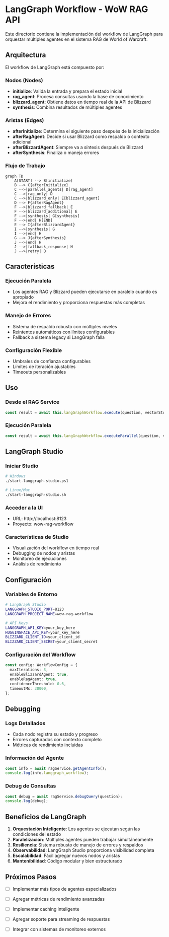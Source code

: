 # LangGraph Workflow - WoW RAG API

Este directorio contiene la implementación del workflow de LangGraph para orquestar múltiples agentes en el sistema RAG de World of Warcraft.

## Arquitectura

El workflow de LangGraph está compuesto por:

### Nodos (Nodes)
- **initialize**: Valida la entrada y prepara el estado inicial
- **rag_agent**: Procesa consultas usando la base de conocimiento
- **blizzard_agent**: Obtiene datos en tiempo real de la API de Blizzard
- **synthesis**: Combina resultados de múltiples agentes

### Aristas (Edges)
- **afterInitialize**: Determina el siguiente paso después de la inicialización
- **afterRagAgent**: Decide si usar Blizzard como respaldo o contexto adicional
- **afterBlizzardAgent**: Siempre va a síntesis después de Blizzard
- **afterSynthesis**: Finaliza o maneja errores

### Flujo de Trabajo

```mermaid
graph TD
    A[START] --> B[initialize]
    B --> C{afterInitialize}
    C -->|parallel_agents| D[rag_agent]
    C -->|rag_only| D
    C -->|blizzard_only| E[blizzard_agent]
    D --> F{afterRagAgent}
    F -->|blizzard_fallback| E
    F -->|blizzard_additional| E
    F -->|synthesis| G[synthesis]
    F -->|end| H[END]
    E --> I{afterBlizzardAgent}
    I -->|synthesis| G
    I -->|end| H
    G --> J{afterSynthesis}
    J -->|end| H
    J -->|fallback_response| H
    J -->|retry| B
```

## Características

### Ejecución Paralela
- Los agentes RAG y Blizzard pueden ejecutarse en paralelo cuando es apropiado
- Mejora el rendimiento y proporciona respuestas más completas

### Manejo de Errores
- Sistema de respaldo robusto con múltiples niveles
- Reintentos automáticos con límites configurables
- Fallback a sistema legacy si LangGraph falla

### Configuración Flexible
- Umbrales de confianza configurables
- Límites de iteración ajustables
- Timeouts personalizables

## Uso

### Desde el RAG Service
```typescript
const result = await this.langGraphWorkflow.execute(question, vectorStore);
```

### Ejecución Paralela
```typescript
const result = await this.langGraphWorkflow.executeParallel(question, vectorStore);
```

## LangGraph Studio

### Iniciar Studio
```bash
# Windows
./start-langgraph-studio.ps1

# Linux/Mac
./start-langgraph-studio.sh
```

### Acceder a la UI
- URL: http://localhost:8123
- Proyecto: wow-rag-workflow

### Características de Studio
- Visualización del workflow en tiempo real
- Debugging de nodos y aristas
- Monitoreo de ejecuciones
- Análisis de rendimiento

## Configuración

### Variables de Entorno
```bash
# LangGraph Studio
LANGGRAPH_STUDIO_PORT=8123
LANGGRAPH_PROJECT_NAME=wow-rag-workflow

# API Keys
LANGGRAPH_API_KEY=your_key_here
HUGGINGFACE_API_KEY=your_key_here
BLIZZARD_CLIENT_ID=your_client_id
BLIZZARD_CLIENT_SECRET=your_client_secret
```

### Configuración del Workflow
```typescript
const config: WorkflowConfig = {
  maxIterations: 3,
  enableBlizzardAgent: true,
  enableRagAgent: true,
  confidenceThreshold: 0.6,
  timeoutMs: 30000,
};
```

## Debugging

### Logs Detallados
- Cada nodo registra su estado y progreso
- Errores capturados con contexto completo
- Métricas de rendimiento incluidas

### Información del Agente
```typescript
const info = await ragService.getAgentInfo();
console.log(info.langgraph_workflow);
```

### Debug de Consultas
```typescript
const debug = await ragService.debugQuery(question);
console.log(debug);
```

## Beneficios de LangGraph

1. **Orquestación Inteligente**: Los agentes se ejecutan según las condiciones del estado
2. **Paralelización**: Múltiples agentes pueden trabajar simultáneamente
3. **Resiliencia**: Sistema robusto de manejo de errores y respaldos
4. **Observabilidad**: LangGraph Studio proporciona visibilidad completa
5. **Escalabilidad**: Fácil agregar nuevos nodos y aristas
6. **Mantenibilidad**: Código modular y bien estructurado

## Próximos Pasos

- [ ] Implementar más tipos de agentes especializados
- [ ] Agregar métricas de rendimiento avanzadas
- [ ] Implementar caching inteligente
- [ ] Agregar soporte para streaming de respuestas
- [ ] Integrar con sistemas de monitoreo externos


